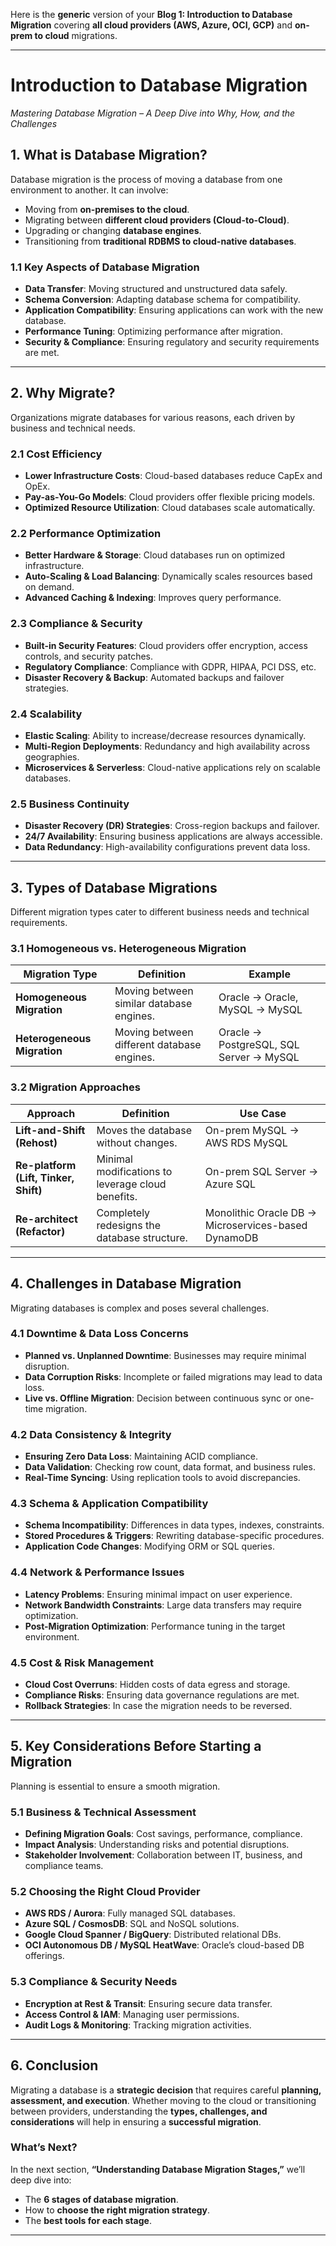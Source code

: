 Here is the **generic** version of your **Blog 1: Introduction to Database Migration** covering **all cloud providers (AWS, Azure, OCI, GCP)** and **on-prem to cloud** migrations.

---

# **Introduction to Database Migration**
*Mastering Database Migration – A Deep Dive into Why, How, and the Challenges*

## **1. What is Database Migration?**
Database migration is the process of moving a database from one environment to another. It can involve:
- Moving from **on-premises to the cloud**.
- Migrating between **different cloud providers (Cloud-to-Cloud)**.
- Upgrading or changing **database engines**.
- Transitioning from **traditional RDBMS to cloud-native databases**.

### **1.1 Key Aspects of Database Migration**
- **Data Transfer**: Moving structured and unstructured data safely.
- **Schema Conversion**: Adapting database schema for compatibility.
- **Application Compatibility**: Ensuring applications can work with the new database.
- **Performance Tuning**: Optimizing performance after migration.
- **Security & Compliance**: Ensuring regulatory and security requirements are met.

---

## **2. Why Migrate?**
Organizations migrate databases for various reasons, each driven by business and technical needs.

### **2.1 Cost Efficiency**
- **Lower Infrastructure Costs**: Cloud-based databases reduce CapEx and OpEx.
- **Pay-as-You-Go Models**: Cloud providers offer flexible pricing models.
- **Optimized Resource Utilization**: Cloud databases scale automatically.

### **2.2 Performance Optimization**
- **Better Hardware & Storage**: Cloud databases run on optimized infrastructure.
- **Auto-Scaling & Load Balancing**: Dynamically scales resources based on demand.
- **Advanced Caching & Indexing**: Improves query performance.

### **2.3 Compliance & Security**
- **Built-in Security Features**: Cloud providers offer encryption, access controls, and security patches.
- **Regulatory Compliance**: Compliance with GDPR, HIPAA, PCI DSS, etc.
- **Disaster Recovery & Backup**: Automated backups and failover strategies.

### **2.4 Scalability**
- **Elastic Scaling**: Ability to increase/decrease resources dynamically.
- **Multi-Region Deployments**: Redundancy and high availability across geographies.
- **Microservices & Serverless**: Cloud-native applications rely on scalable databases.

### **2.5 Business Continuity**
- **Disaster Recovery (DR) Strategies**: Cross-region backups and failover.
- **24/7 Availability**: Ensuring business applications are always accessible.
- **Data Redundancy**: High-availability configurations prevent data loss.

---

## **3. Types of Database Migrations**
Different migration types cater to different business needs and technical requirements.

### **3.1 Homogeneous vs. Heterogeneous Migration**
| **Migration Type** | **Definition** | **Example** |
|-----------------|----------------|-------------|
| **Homogeneous Migration** | Moving between similar database engines. | Oracle → Oracle, MySQL → MySQL |
| **Heterogeneous Migration** | Moving between different database engines. | Oracle → PostgreSQL, SQL Server → MySQL |

### **3.2 Migration Approaches**
| **Approach** | **Definition** | **Use Case** |
|-------------|--------------|-------------|
| **Lift-and-Shift (Rehost)** | Moves the database without changes. | On-prem MySQL → AWS RDS MySQL |
| **Re-platform (Lift, Tinker, Shift)** | Minimal modifications to leverage cloud benefits. | On-prem SQL Server → Azure SQL |
| **Re-architect (Refactor)** | Completely redesigns the database structure. | Monolithic Oracle DB → Microservices-based DynamoDB |

---

## **4. Challenges in Database Migration**
Migrating databases is complex and poses several challenges.

### **4.1 Downtime & Data Loss Concerns**
- **Planned vs. Unplanned Downtime**: Businesses may require minimal disruption.
- **Data Corruption Risks**: Incomplete or failed migrations may lead to data loss.
- **Live vs. Offline Migration**: Decision between continuous sync or one-time migration.

### **4.2 Data Consistency & Integrity**
- **Ensuring Zero Data Loss**: Maintaining ACID compliance.
- **Data Validation**: Checking row count, data format, and business rules.
- **Real-Time Syncing**: Using replication tools to avoid discrepancies.

### **4.3 Schema & Application Compatibility**
- **Schema Incompatibility**: Differences in data types, indexes, constraints.
- **Stored Procedures & Triggers**: Rewriting database-specific procedures.
- **Application Code Changes**: Modifying ORM or SQL queries.

### **4.4 Network & Performance Issues**
- **Latency Problems**: Ensuring minimal impact on user experience.
- **Network Bandwidth Constraints**: Large data transfers may require optimization.
- **Post-Migration Optimization**: Performance tuning in the target environment.

### **4.5 Cost & Risk Management**
- **Cloud Cost Overruns**: Hidden costs of data egress and storage.
- **Compliance Risks**: Ensuring data governance regulations are met.
- **Rollback Strategies**: In case the migration needs to be reversed.

---

## **5. Key Considerations Before Starting a Migration**
Planning is essential to ensure a smooth migration.

### **5.1 Business & Technical Assessment**
- **Defining Migration Goals**: Cost savings, performance, compliance.
- **Impact Analysis**: Understanding risks and potential disruptions.
- **Stakeholder Involvement**: Collaboration between IT, business, and compliance teams.

### **5.2 Choosing the Right Cloud Provider**
- **AWS RDS / Aurora**: Fully managed SQL databases.
- **Azure SQL / CosmosDB**: SQL and NoSQL solutions.
- **Google Cloud Spanner / BigQuery**: Distributed relational DBs.
- **OCI Autonomous DB / MySQL HeatWave**: Oracle’s cloud-based DB offerings.

### **5.3 Compliance & Security Needs**
- **Encryption at Rest & Transit**: Ensuring secure data transfer.
- **Access Control & IAM**: Managing user permissions.
- **Audit Logs & Monitoring**: Tracking migration activities.

---

## **6. Conclusion**
Migrating a database is a **strategic decision** that requires careful **planning, assessment, and execution**. Whether moving to the cloud or transitioning between providers, understanding the **types, challenges, and considerations** will help in ensuring a **successful migration**.

### **What’s Next?**
In the next section, **“Understanding Database Migration Stages,”** we’ll deep dive into:
- The **6 stages of database migration**.
- How to **choose the right migration strategy**.
- The **best tools for each stage**.



---

